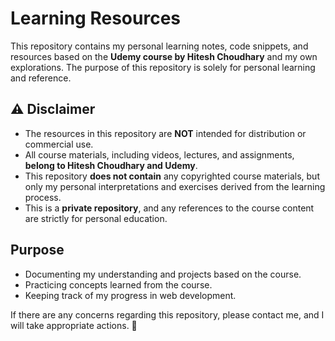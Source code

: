 # Learning Resources

This repository contains my personal learning notes, code snippets, and resources based on the **Udemy course by Hitesh Choudhary** and my own explorations. The purpose of this repository is solely for personal learning and reference.

## ⚠️ Disclaimer

- The resources in this repository are **NOT** intended for distribution or commercial use.
- All course materials, including videos, lectures, and assignments, **belong to Hitesh Choudhary and Udemy**.
- This repository **does not contain** any copyrighted course materials, but only my personal interpretations and exercises derived from the learning process.
- This is a **private repository**, and any references to the course content are strictly for personal education.

## Purpose

- Documenting my understanding and projects based on the course.
- Practicing concepts learned from the course.
- Keeping track of my progress in web development.

If there are any concerns regarding this repository, please contact me, and I will take appropriate actions. 🙌
